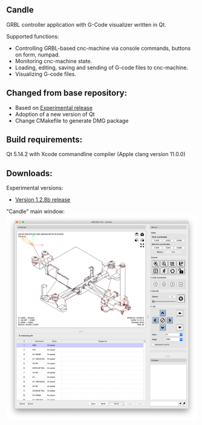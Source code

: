 Candle
-----------
GRBL controller application with G-Code visualizer written in Qt.

Supported functions:
* Controlling GRBL-based cnc-machine via console commands, buttons on form, numpad.
* Monitoring cnc-machine state.
* Loading, editing, saving and sending of G-code files to cnc-machine.
* Visualizing G-code files.

Changed from base repository:
------------------
* Based on [Experimental release](https://github.com/Denvi/Candle/tree/Experimental)
* Adoption of a new version of Qt
* Change CMakefile to generate DMG package

Build requirements:
------------------
Qt 5.14.2 with Xcode commandline compiler (Apple clang version 11.0.0)

Downloads:
----------
Experimental versions:

* [Version 1.2.8b release](https://github.com/odaki/Candle/releases)

"Candle" main window:
![screenshot](/screenshots/screenshot_macos.png)
